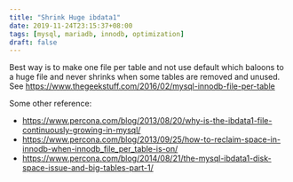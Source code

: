 ```yaml
---
title: "Shrink Huge ibdata1"
date: 2019-11-24T23:15:37+08:00
tags: [mysql, mariadb, innodb, optimization]
draft: false
---
```


Best way is to make one file per table and not use default which baloons to a huge file and never shrinks when some tables are removed and unused.
See https://www.thegeekstuff.com/2016/02/mysql-innodb-file-per-table

Some other reference:
* https://www.percona.com/blog/2013/08/20/why-is-the-ibdata1-file-continuously-growing-in-mysql/
* https://www.percona.com/blog/2013/09/25/how-to-reclaim-space-in-innodb-when-innodb_file_per_table-is-on/
* https://www.percona.com/blog/2014/08/21/the-mysql-ibdata1-disk-space-issue-and-big-tables-part-1/
